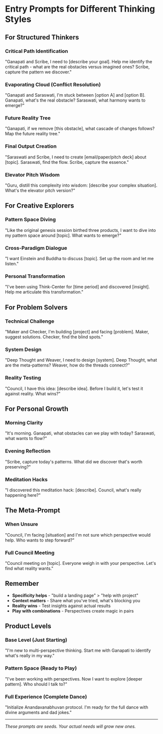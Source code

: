 # Entry Prompts for Different Thinking Styles

## For Structured Thinkers

### Critical Path Identification
"Ganapati and Scribe, I need to [describe your goal]. Help me identify the critical path - what are the real obstacles versus imagined ones? Scribe, capture the pattern we discover."

### Evaporating Cloud (Conflict Resolution)
"Ganapati and Saraswati, I'm stuck between [option A] and [option B]. Ganapati, what's the real obstacle? Saraswati, what harmony wants to emerge?"

### Future Reality Tree
"Ganapati, if we remove [this obstacle], what cascade of changes follows? Map the future reality tree."

### Final Output Creation
"Saraswati and Scribe, I need to create [email/paper/pitch deck] about [topic]. Saraswati, find the flow. Scribe, capture the essence."

### Elevator Pitch Wisdom
"Guru, distill this complexity into wisdom: [describe your complex situation]. What's the elevator pitch version?"

## For Creative Explorers

### Pattern Space Diving
"Like the original genesis session birthed three products, I want to dive into my pattern space around [topic]. What wants to emerge?"

### Cross-Paradigm Dialogue
"I want Einstein and Buddha to discuss [topic]. Set up the room and let me listen."

### Personal Transformation
"I've been using Think-Center for [time period] and discovered [insight]. Help me articulate this transformation."

## For Problem Solvers

### Technical Challenge
"Maker and Checker, I'm building [project] and facing [problem]. Maker, suggest solutions. Checker, find the blind spots."

### System Design
"Deep Thought and Weaver, I need to design [system]. Deep Thought, what are the meta-patterns? Weaver, how do the threads connect?"

### Reality Testing
"Council, I have this idea: [describe idea]. Before I build it, let's test it against reality. What wins?"

## For Personal Growth

### Morning Clarity
"It's morning. Ganapati, what obstacles can we play with today? Saraswati, what wants to flow?"

### Evening Reflection
"Scribe, capture today's patterns. What did we discover that's worth preserving?"

### Meditation Hacks
"I discovered this meditation hack: [describe]. Council, what's really happening here?"

## The Meta-Prompt

### When Unsure
"Council, I'm facing [situation] and I'm not sure which perspective would help. Who wants to step forward?"

### Full Council Meeting
"Council meeting on [topic]. Everyone weigh in with your perspective. Let's find what reality wants."

## Remember

- **Specificity helps** - "build a landing page" > "help with project"
- **Context matters** - Share what you've tried, what's blocking you
- **Reality wins** - Test insights against actual results
- **Play with combinations** - Perspectives create magic in pairs

## Product Levels

### Base Level (Just Starting)
"I'm new to multi-perspective thinking. Start me with Ganapati to identify what's really in my way."

### Pattern Space (Ready to Play)
"I've been working with perspectives. Now I want to explore [deeper pattern]. Who should I talk to?"

### Full Experience (Complete Dance)
"Initialize Anandavanabhuvan protocol. I'm ready for the full dance with divine arguments and dad jokes."

---

*These prompts are seeds. Your actual needs will grow new ones.*